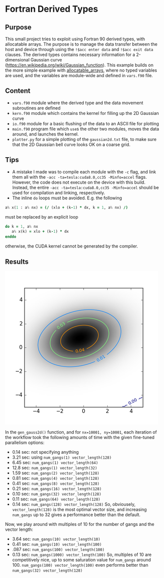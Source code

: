 # Fortran Derived Types

## Purpose
This small project tries to exploit using Fortran 90 derived types, with allocatable arrays. The purpose is to manage the data transfer between the host and device through using the `!$acc enter data` and `!$acc exit data` clauses. The derived types contains necessary information for a 2-dimensional Gaussian curve (https://en.wikipedia.org/wiki/Gaussian_function). This example builds on the more simple example with [allocatable_arrays](https://github.com/moravveji/OpenACC/tree/master/allocatable_arrays), where no typed variables are used, and the variables are module-wide and defined in `vars.f90` file.

## Content
+ `vars.f90` module where the derived type and the data movement subroutines are defined
+ `kern.f90` module which contains the kernel for filling up the 2D Gaussian curve
+ `io.f90` module for a basic flushing of the data to an ASCII file for plotting
+ `main.f90` program file which `use`s the other two modules, moves the data around, and launches the kernel.
+ `plotter.py` for a simple plotting of the `gaussian2d.txt` file, to make sure that the 2D Gaussian bell curve looks OK on a coarse grid.

## Tips
+ A mistake I made was to compile each module with the `-c` flag, and link them all with the `-acc -ta=tesla:cuda8.0,cc35 -Minfo=accel` flags. However, the code does not execute on the device with this build. Instead, the entire `-acc -ta=tesla:cuda8.0,cc35 -Minfo=accel` should be used for compilation and linking, respectively.
+ The inline `do` loops must be avoided. E.g. the following 
```fortran 
a% x(1 : a% nx) = (/ (xlo + (k-1) * dx, k = 1, a% nx) /)
```
must be replaced by an explicit loop

```fortran 
do k = 1, a% nx
   a% x(k) = xlo + (k-1) * dx
enddo 
```
otherwise, the CUDA kernel cannot be generated by the compiler.

## Results
![image](gaussian2d.png)

In the `gen_gauss2d()` function, and for `nx=10001, ny=10001`, each iteration of the workflow took the following amounts of time with the given fine-tuned parallelism options:
+ 0.14 sec: not specifying anything
+ 3.21 sec: using `num_gangs(1) vector_length(128)` 
+ 6.45 sec: `num_gangs(1) vector_length(64)` 
+ 12.8 sec: `num_gangs(1) vector_length(32)` 
+ 1.59 sec: `num_gangs(2) vector_length(128)` 
+ 0.81 sec: `num_gangs(4) vector_length(128)` 
+ 0.41 sec: `num_gangs(8) vector_length(128)` 
+ 0.21 sec: `num_gangs(16) vector_length(128)` 
+ 0.10 sec: `num_gangs(32) vector_length(128)` 
+ 0.11 sec: `num_gangs(64) vector_length(128)` 
+ 0.14 sec: `num_gangs(128) vector_length(128)` 
So, obviousely, `vector_length(128)` is the most optimal vector size, and increasing `num_gangs` up to 32 gives a performance better than the default.

Now, we play around with multiples of 10 for the number of gangs and the vector length:
+ 3.64 sec: `num_gangs(10) vector_length(10)` 
+ 0.41 sec: `num_gangs(10) vector_length(100)` 
+ .087 sec: `num_gangs(100) vector_length(100)`  
+ 0.13 sec: `num_gangs(1000) vector_length(100)` 
So, multiples of 10 are competitively nice, up to some saturation value for `num_gangs` around 100. `num_gangs(100) vector_length(100)` even performs better than `num_gangs(32) vector_length(128)`

